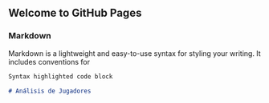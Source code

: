 ## Welcome to GitHub Pages


### Markdown

Markdown is a lightweight and easy-to-use syntax for styling your writing. It includes conventions for

```markdown
Syntax highlighted code block

# Análisis de Jugadores



